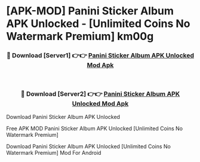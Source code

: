 # [APK-MOD] Panini Sticker Album APK Unlocked - [Unlimited Coins No Watermark Premium] km00g



<div align="center">
<h3>🔴 Download [Server1] 👉👉 <a href="https://momento.my/?title=Panini_Sticker_Album_APK_Unlocked">Panini Sticker Album APK Unlocked Mod Apk</a></h3><br>

<h3>🔴 Download [Server2] 👉👉 <a href="https://momento.my/?title=Panini_Sticker_Album_APK_Unlocked">Panini Sticker Album APK Unlocked Mod Apk</a></h3>
</div>



Download Panini Sticker Album APK Unlocked 

Free APK MOD Panini Sticker Album APK Unlocked [Unlimited Coins No Watermark Premium]

Download Panini Sticker Album APK Unlocked [Unlimited Coins No Watermark Premium] Mod For Android
